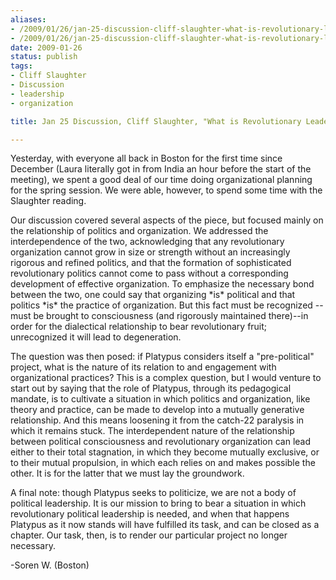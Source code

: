 ```yaml
---
aliases:
- /2009/01/26/jan-25-discussion-cliff-slaughter-what-is-revolutionary-leadership
- /2009/01/26/jan-25-discussion-cliff-slaughter-what-is-revolutionary-leadership-2
date: 2009-01-26
status: publish
tags:
- Cliff Slaughter
- Discussion
- leadership
- organization

title: Jan 25 Discussion, Cliff Slaughter, "What is Revolutionary Leadership"

---
```

Yesterday, with everyone all back in Boston for the first time since December (Laura literally got in from India an hour before the start of the meeting), we spent a good deal of our time doing organizational planning for the spring session. We were able, however, to spend some time with the Slaughter reading.

Our discussion covered several aspects of the piece, but focused mainly on the relationship of politics and organization. We addressed the interdependence of the two, acknowledging that any revolutionary organization cannot grow in size or strength without an increasingly rigorous and refined politics, and that the formation of sophisticated revolutionary politics cannot come to pass without a corresponding development of effective organization. To emphasize the necessary bond between the two, one could say that organizing \*is\* political and that politics \*is\* the practice of organization. But this fact must be recognized -- must be brought to consciousness (and rigorously maintained there)--in order for the dialectical relationship to bear revolutionary fruit; unrecognized it will lead to degeneration.

The question was then posed: if Platypus considers itself a "pre-political" project, what is the nature of its relation to and engagement with organizational practices? This is a complex question, but I would venture to start out by saying that the role of Platypus, through its pedagogical mandate, is to cultivate a situation in which politics and organization, like theory and practice, can be made to develop into a mutually generative relationship. And this means loosening it from the catch-22 paralysis in which it remains stuck. The interdependent nature of the relationship between political consciousness and revolutionary organization can lead either to their total stagnation, in which they become mutually exclusive, or to their mutual propulsion, in which each relies on and makes possible the other. It is for the latter that we must lay the groundwork.

A final note: though Platypus seeks to politicize, we are not a body of political leadership. It is our mission to bring to bear a situation in which revolutionary political leadership is needed, and when that happens Platypus as it now stands will have fulfilled its task, and can be closed as a chapter. Our task, then, is to render our particular project no longer necessary.

-Soren W. (Boston)
